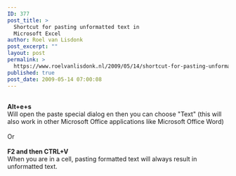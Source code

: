 ```yaml
---
ID: 377
post_title: >
  Shortcut for pasting unformatted text in
  Microsoft Excel
author: Roel van Lisdonk
post_excerpt: ""
layout: post
permalink: >
  https://www.roelvanlisdonk.nl/2009/05/14/shortcut-for-pasting-unformatted-text-in-microsoft-excel/
published: true
post_date: 2009-05-14 07:00:08
---
```

<p><br /><strong>Alt+e+s</strong><br />Will open the paste special dialog en then you can choose "Text" (this will also work in other Microsoft Office applications like Microsoft Office Word)<br /><br />Or<br /><br /><strong>F2 and then CTRL+V<br /></strong>When you are in a cell, pasting formatted text will always result in unformatted text.</p>